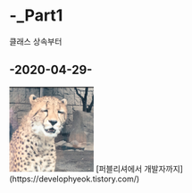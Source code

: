 # -_Part1
클래스 상속부터

## -2020-04-29-
<img src="./images/face.jpg" width="30%">
[퍼블리셔에서 개발자까지](https://develophyeok.tistory.com/)
